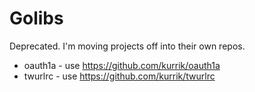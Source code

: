 Golibs
======
Deprecated.  I'm moving projects off into their own repos.

* oauth1a - use https://github.com/kurrik/oauth1a
* twurlrc - use https://github.com/kurrik/twurlrc

